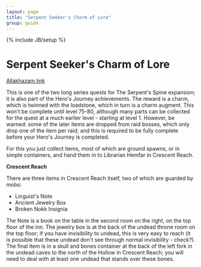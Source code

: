 ```yaml
---
layout: page
title: "Serpent Seeker's Charm of Lore"
group: guide
---
```

{% include JB/setup %}

Serpent Seeker's Charm of Lore
==============================

[Allakhazam link](http://everquest.allakhazam.com/db/quest.html?quest=3666)

This is one of the two long series quests for The Serpent's Spine expansion; it is also part of the Hero's Journey achievements.  The reward is a charm, which is twinned with the loadstone, which in turn is a charm augment.  This won't be complete until level 75-80, although many parts can be collected for the quest at a much earlier level - starting at level 1.  However, be warned: some of the later items are dropped from raid bosses, which only drop one of the item per raid; and this is required to be fully complete before your Hero's Journey is completed.

For this you just collect items, most of which are ground spawns, or in simple containers, and hand them in to Librarian Hemfar in Crescent Reach. 

**Crescent Reach**

There are three items in Crescent Reach itself, two of which are guarded by mobs:

- Linguist's Note
- Ancient Jewelry Box 
- Broken Nokk Insignia

The Note is a book on the table in the second room on the right, on the top floor of the inn.  The jewelry box is at the back of the undead throne room on the top floor; if you have invisibility to undead, this is very easy to reach (it is possible that these undead don't see through normal invisibility - check?).  The final item is in a skull and bones container at the back of the left fork in the undead caves to the north of the Hollow in Crescent Reach; you will need to deal with at least one undead that stands over these bones.
